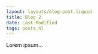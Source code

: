 ```yaml
---
layout: layouts/blog-post.liquid
title: Blog 2
date: Last Modified
tags: posts_nl
---
```


Lorem ipsum...
